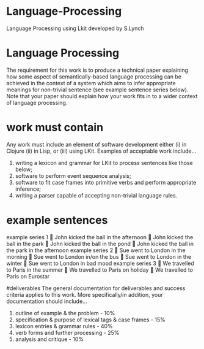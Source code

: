# Language-Processing
Language Processing using Lkit developed by S.Lynch

# Language Processing
The requirement for this work is to produce a technical paper explaining how some
aspect of semantically-based language processing can be achieved in the context of a
system which aims to infer appropriate meanings for non-trivial sentence (see example
sentence series below). Note that your paper should explain how your work fits in to a
wider context of language processing.

# work must contain
Any work must include an element of software development either (i) in Clojure (ii) in
Lisp, or (iii) using LKit.
Examples of acceptable work include...
1. writing a lexicon and grammar for LKit to process sentences like those below;
2. software to perform event sequence analysis;
3. software to fit case frames into primitive verbs and perform appropriate inference;
4. writing a parser capable of accepting non-trivial language rules.

# example sentences
example series 1
 John kicked the ball in the afternoon
 John kicked the ball in the park
 John kicked the ball in the pond
 John kicked the ball in the park in the afternoon
example series 2
 Sue went to London in the morning
 Sue went to London in/on the bus
 Sue went to London in the winter
 Sue went to London in bad mood
example series 3
 We travelled to Paris in the summer
 We travelled to Paris on holiday
 We travelled to Paris on Eurostar

#deliverables
The general documentation for deliverables and success criteria applies to this work.
More specifically/in addition, your documentation should include...
1. outline of example & the problem - 10%
2. specification & purpose of lexical tags & case frames - 15%
3. lexicon entries & grammar rules - 40%
4. verb forms and further processing - 25%
5. analysis and critique - 10%
